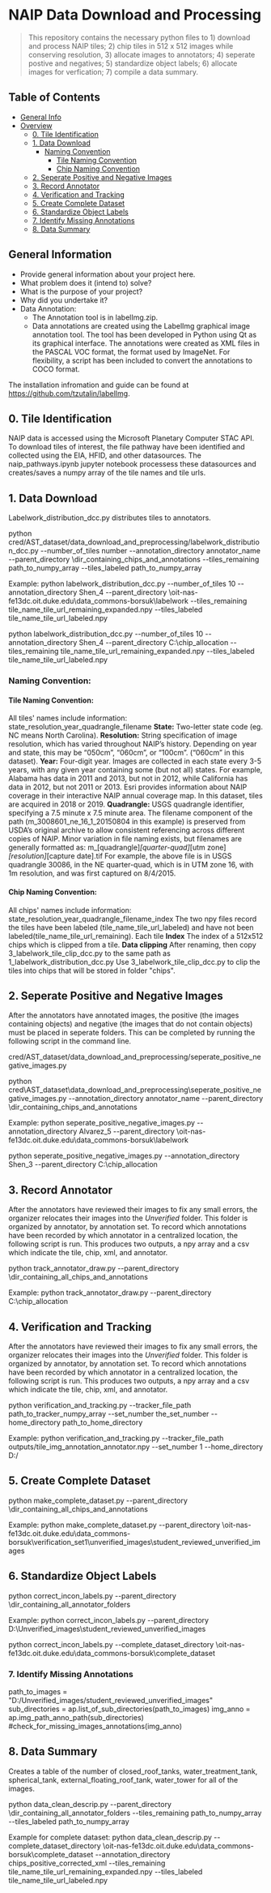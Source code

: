 # NAIP Data Download and Processing 
> This repository contains the necessary python files to 1) download and process NAIP tiles; 2) chip tiles in 512 x 512 images while conserving resolution, 3) allocate images to annotators; 4) seperate postive and negatives; 5) standardize object labels; 6) allocate images for verfication; 7) compile a data summary. 

## Table of Contents
* [General Info](#general-information)
* [Overview](#technologies-used)
    * [0. Tile Identification](#tile-identification )
    * [1. Data Download](#data-download)
        * [Naming Convention](#naming-convention)
            * [Tile Naming Convention](#tile-naming-convention)
            * [Chip Naming Convention](#chip-naming-convention)
    * [2. Seperate Positive and Negative Images](#seperate-positive-and-negative-images)
    * [3. Record Annotator](#record-annotator)
    * [4. Verification and Tracking](#verification-and-tracking)
    * [5. Create Complete Dataset](#create-complete-dataset)
    * [6. Standardize Object Labels](#standardize-object-labels)
    * [7. Identify Missing Annotations](#identify-missing-annotations)
    * [8. Data Summary](#data-summary)
## General Information
- Provide general information about your project here.
- What problem does it (intend to) solve?
- What is the purpose of your project?
- Why did you undertake it?
- Data Annotation: 
    - The Annotation tool is in labelImg.zip.
    - Data annotations are created using the LabelImg graphical image annotation tool. The tool has been developed in Python using Qt as its graphical interface. The annotations were created as XML files in the PASCAL VOC format, the format used by ImageNet. For flexibility, a script has been included to convert the annotations to COCO format.

The installation infromation and guide can be found at https://github.com/tzutalin/labelImg. 
## 0. Tile Identification 
NAIP data is accessed using the Microsoft Planetary Computer STAC API. To download tiles of interest, the file pathway have been identified and collected using the EIA, HFID, and other datasources. The naip_pathways.ipynb jupyter notebook processess these datasources and creates/saves a numpy array of the tile names and tile urls.
## 1. Data Download
Labelwork_distribution_dcc.py distributes tiles to annotators.

python cred/AST_dataset/data_download_and_preprocessing/labelwork_distribution_dcc.py --number_of_tiles number
                                            --annotation_directory annotator_name
                                            --parent_directory \dir_containing_chips_and_annotations
                                            --tiles_remaining path_to_numpy_array
                                            --tiles_labeled path_to_numpy_array
                                            
Example:
python labelwork_distribution_dcc.py --number_of_tiles 10 --annotation_directory Shen_4 --parent_directory \\oit-nas-fe13dc.oit.duke.edu\\data_commons-borsuk\\labelwork --tiles_remaining tile_name_tile_url_remaining_expanded.npy --tiles_labeled tile_name_tile_url_labeled.npy

python labelwork_distribution_dcc.py --number_of_tiles 10 --annotation_directory Shen_4 --parent_directory C:\chip_allocation --tiles_remaining tile_name_tile_url_remaining_expanded.npy --tiles_labeled tile_name_tile_url_labeled.npy

### Naming Convention:
#### Tile Naming Convention:
All tiles' names include information: state_resolution_year_quadrangle_filename
**State:**
Two-letter state code (eg. NC means North Carolina). 
**Resolution:**
String specification of image resolution, which has varied throughout NAIP’s history. Depending on year and state, this may be “050cm”, “060cm”, or “100cm”. (“060cm” in this dataset).
**Year:**
Four-digit year. Images are collected in each state every 3-5 years, with any given year containing some (but not all) states. For example, Alabama has data in 2011 and 2013, but not in 2012, while California has data in 2012, but not 2011 or 2013. Esri provides information about NAIP coverage in their interactive NAIP annual coverage map. In this dataset, tiles are acquired in 2018 or 2019. 
**Quadrangle:** 
USGS quadrangle identifier, specifying a 7.5 minute x 7.5 minute area.
The filename component of the path (m_3008601_ne_16_1_20150804 in this example) is preserved from USDA’s original archive to allow consistent referencing across different copies of NAIP. Minor variation in file naming exists, but filenames are generally formatted as: 
m_[quadrangle]_[quarter-quad]_[utm zone]_[resolution]_[capture date].tif
For example, the above file is in USGS quadrangle 30086, in the NE quarter-quad, which is in UTM zone 16, with 1m resolution, and was first captured on 8/4/2015. 
#### Chip Naming Convention:
All chips' names include information: state_resolution_year_quadrangle_filename_index
The two npy files record the tiles have been labeled (tile_name_tile_url_labeled) and have not been labeled(tile_name_tile_url_remaining).
Each tile 
**Index**
The index of a 512x512 chips which is clipped from a tile. 
**Data clipping**
After renaming, then copy 3_labelwork_tile_clip_dcc.py to the same path as 1_labelwork_distribution_dcc.py
Use 3_labelwork_tile_clip_dcc.py to clip the tiles into chips that will be stored in folder "chips".
## 2. Seperate Positive and Negative Images
After the annotators have annotated images, the positive (the images containing objects) and negative (the images that do not contain objects) must be placed in seperate folders.
This can be completed by running the following script in the command line.

cred/AST_dataset/data_download_and_preprocessing/seperate_positive_negative_images.py

python cred\AST_dataset\data_download_and_preprocessing\seperate_positive_negative_images.py  --annotation_directory annotator_name
                                             --parent_directory \dir_containing_chips_and_annotations
                                             
Example:
python seperate_positive_negative_images.py  --annotation_directory Alvarez_5 --parent_directory \\oit-nas-fe13dc.oit.duke.edu\\data_commons-borsuk\\labelwork

python seperate_positive_negative_images.py  --annotation_directory Shen_3 --parent_directory C:\chip_allocation

## 3. Record Annotator
After the annotators have reviewed their images to fix any small errors, the organizer relocates their images into the *Unverified* folder. This folder is organized by annotator, by annotation set. To record which annotations have been recorded by which annotator in a centralized location, the following script is run. This produces two outputs, a npy array and a csv which indicate the tile, chip, xml, and annotator. 

python track_annotator_draw.py  --parent_directory \dir_containing_all_chips_and_annotations
                                             
Example:
python track_annotator_draw.py --parent_directory C:\chip_allocation

## 4. Verification and Tracking
After the annotators have reviewed their images to fix any small errors, the organizer relocates their images into the *Unverified* folder. This folder is organized by annotator, by annotation set. To record which annotations have been recorded by which annotator in a centralized location, the following script is run. This produces two outputs, a npy array and a csv which indicate the tile, chip, xml, and annotator. 

python verification_and_tracking.py     --tracker_file_path path_to_tracker_numpy_array
                                        --set_number the_set_number
                                        --home_directory path_to_home_directory
  
Example:
python verification_and_tracking.py --tracker_file_path outputs/tile_img_annotation_annotator.npy --set_number 1 --home_directory D:/
## 5. Create Complete Dataset
python make_complete_dataset.py  --parent_directory \dir_containing_all_chips_and_annotations
                                             
Example:
python make_complete_dataset.py --parent_directory \\oit-nas-fe13dc.oit.duke.edu\\data_commons-borsuk\\verification_set1\unverified_images\student_reviewed_unverified_images
## 6. Standardize Object Labels 
python correct_incon_labels.py  --parent_directory \dir_containing_all_annotator_folders
                                             
Example:
python correct_incon_labels.py --parent_directory D:\Unverified_images\student_reviewed_unverified_images

python correct_incon_labels.py --complete_dataset_directory \\oit-nas-fe13dc.oit.duke.edu\\data_commons-borsuk\\complete_dataset
### 7. Identify Missing Annotations 
path_to_images = "D:/Unverified_images/student_reviewed_unverified_images"
sub_directories = ap.list_of_sub_directories(path_to_images)
img_anno = ap.img_path_anno_path(sub_directories)
#check_for_missing_images_annotations(img_anno)

## 8. Data Summary
Creates a table of the number of closed_roof_tanks, water_treatment_tank, spherical_tank, external_floating_roof_tank, water_tower for all of the images. 

python data_clean_descrip.py  --parent_directory \dir_containing_all_annotator_folders 
                              --tiles_remaining path_to_numpy_array
                              --tiles_labeled path_to_numpy_array
                                             
Example for complete dataset:
python data_clean_descrip.py --complete_dataset_directory \\oit-nas-fe13dc.oit.duke.edu\\data_commons-borsuk\\complete_dataset --annotation_directory chips_positive_corrected_xml --tiles_remaining tile_name_tile_url_remaining_expanded.npy --tiles_labeled tile_name_tile_url_labeled.npy 


    
